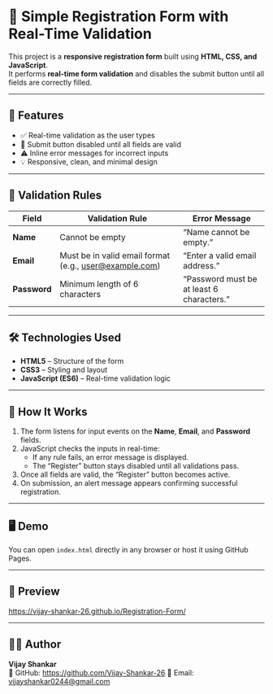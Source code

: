 # 🧾 Simple Registration Form with Real-Time Validation

This project is a **responsive registration form** built using **HTML, CSS, and JavaScript**.  
It performs **real-time form validation** and disables the submit button until all fields are correctly filled.

---

## 🚀 Features

- ✅ Real-time validation as the user types  
- 🚫 Submit button disabled until all fields are valid  
- ⚠️ Inline error messages for incorrect inputs  
- 💡 Responsive, clean, and minimal design  

---

## 🧩 Validation Rules

| Field     | Validation Rule | Error Message |
|------------|-----------------|----------------|
| **Name**   | Cannot be empty | “Name cannot be empty.” |
| **Email**  | Must be in valid email format (e.g., user@example.com) | “Enter a valid email address.” |
| **Password** | Minimum length of 6 characters | “Password must be at least 6 characters.” |

---

## 🛠️ Technologies Used

- **HTML5** – Structure of the form  
- **CSS3** – Styling and layout  
- **JavaScript (ES6)** – Real-time validation logic  

---

## 🧠 How It Works

1. The form listens for input events on the **Name**, **Email**, and **Password** fields.  
2. JavaScript checks the inputs in real-time:  
   - If any rule fails, an error message is displayed.  
   - The “Register” button stays disabled until all validations pass.  
3. Once all fields are valid, the “Register” button becomes active.  
4. On submission, an alert message appears confirming successful registration.

---

## 🖥️ Demo

You can open `index.html` directly in any browser or host it using GitHub Pages.

---
## 📸 Preview

https://vijay-shankar-26.github.io/Registration-Form/
 
---

## 🧑‍💻 Author

**Vijay Shankar**  
💼 GitHub: https://github.com/Vijay-Shankar-26
📧 Email: vijayshankar0244@gmail.com

